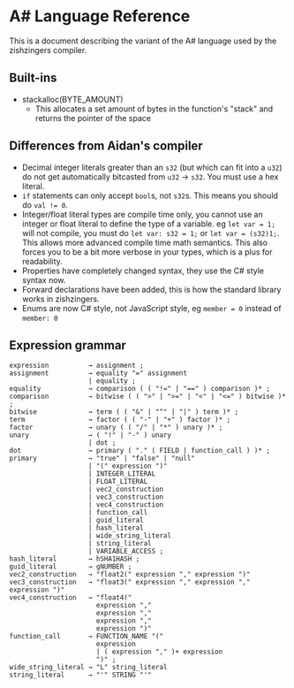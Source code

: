 # A# Language Reference

This is a document describing the variant of the A# language used by the zishzingers compiler.

## Built-ins

- stackalloc(BYTE_AMOUNT)
  - This allocates a set amount of bytes in the function's "stack" and returns the pointer of the space

## Differences from Aidan's compiler

- Decimal integer literals greater than an `s32` (but which can fit into a `u32`) do not get automatically bitcasted from `u32` -> `s32`. You must use a hex literal.
- `if` statements can only accept `bool`s, not `s32`s. This means you should do `val != 0`.
- Integer/float literal types are compile time only, you cannot use an integer or float literal to define the type of a variable. eg `let var = 1;` will not compile, you must do `let var: s32 = 1;` or `let var = (s32)1;`. This allows more advanced compile time math semantics. This also forces you to be a bit more verbose in your types, which is a plus for readability.
- Properties have completely changed syntax, they use the C# style syntax now.
- Forward declarations have been added, this is how the standard library works in zishzingers.
- Enums are now C# style, not JavaScript style, eg `member = 0` instead of `member: 0`

## Expression grammar

```
expression          → assignment ;
assignment          → equality "=" assignment
                    | equality ;
equality            → comparison ( ( "!=" | "==" ) comparison )* ;
comparison          → bitwise ( ( ">" | ">=" | "<" | "<=" ) bitwise )* ;
bitwise             → term ( ( "&" | "^" | "|" ) term )* ;
term                → factor ( ( "-" | "+" ) factor )* ;
factor              → unary ( ( "/" | "*" ) unary )* ;
unary               → ( "!" | "-" ) unary
                    | dot ;
dot                 → primary ( "." ( FIELD | function_call ) )* ;
primary             → "true" | "false" | "null"
                    | "(" expression ")"
                    | INTEGER_LITERAL
                    | FLOAT_LITERAL
                    | vec2_construction
                    | vec3_construction
                    | vec4_construction
                    | function_call 
                    | guid_literal
                    | hash_literal
                    | wide_string_literal
                    | string_literal
                    | VARIABLE_ACCESS ;
hash_literal        → hSHA1HASH ;
guid_literal        → gNUMBER ;
vec2_construction   → "float2(" expression "," expression ")"
vec3_construction   → "float3(" expression "," expression "," expression ")"
vec4_construction   → "float4(" 
                      expression "," 
                      expression "," 
                      expression "," 
                      expression ")"
function_call       → FUNCTION_NAME "(" 
                      expression
                      | ( expression "," )+ expression
                      ")" ;
wide_string_literal → "L" string_literal
string_literal      → "'" STRING "'"
```
